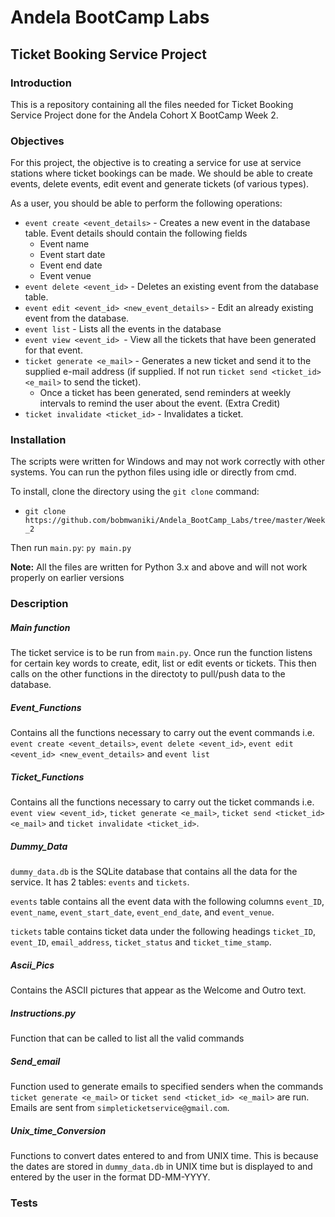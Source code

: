 # Andela BootCamp Labs
## Ticket Booking Service Project


### Introduction

This is a repository containing all the files needed for Ticket Booking Service Project done for the Andela Cohort X BootCamp Week 2. 

### Objectives
For this project, the objective is to creating a service for use at service stations where ticket bookings can be made. We should be able to create events, delete events, edit event and generate tickets (of various types).

As a user, you should be able to perform the following operations:
* `event create <event_details>` - Creates a new event in the database table. Event details should contain the following fields
  * Event name
  * Event start date
  * Event end date
  * Event venue
* `event delete <event_id>` - Deletes an existing event from the database table.
* `event edit <event_id> <new_event_details>` - Edit an already existing event from the database.
* `event list` - Lists all the events in the database
* `event view <event_id> `- View all the tickets that have been generated for that event.
* `ticket generate <e_mail>` - Generates a new ticket and send it to the supplied e-mail address (if supplied. If not run `ticket send <ticket_id> <e_mail>` to send the ticket).
  * Once a ticket has been generated, send reminders at weekly intervals to remind the user about the event. (Extra Credit)
* `ticket invalidate <ticket_id>` - Invalidates a ticket.



### Installation

The scripts were written for Windows and may not work correctly with other systems. 
You can run the python files using idle or directly from cmd. 

To install, clone the directory using the `git clone` command: 
- `git clone https://github.com/bobmwaniki/Andela_BootCamp_Labs/tree/master/Week_2`

Then run `main.py`: `py main.py`

**Note:** All the files are written for Python 3.x and above and will not work properly on earlier versions

### Description
##### Main function
The ticket service is to be run from `main.py`. Once run the function listens for certain key words to create, edit, list or edit events or tickets. This then calls on the other functions in the directoty to pull/push data to the database.

##### Event_Functions
Contains all the functions necessary to carry out the event commands i.e. `event create <event_details>`,  `event delete <event_id>`, `event edit <event_id> <new_event_details>` and `event list` 

##### Ticket_Functions
Contains all the functions necessary to carry out the ticket commands i.e. `event view <event_id>`, `ticket generate <e_mail>`, `ticket send <ticket_id> <e_mail>` and `ticket invalidate <ticket_id>`.

##### Dummy_Data
`dummy_data.db` is the SQLite database that contains all the data for the service. It has 2 tables: `events` and `tickets`. 

`events` table contains all the event data with the following columns `event_ID`, `event_name`, `event_start_date`, `event_end_date`, and `event_venue`.

`tickets` table contains ticket data under the following headings `ticket_ID`, `event_ID`, `email_address`, `ticket_status` and `ticket_time_stamp`.

##### Ascii_Pics
Contains the ASCII pictures that appear as the Welcome and Outro text.

##### Instructions.py
Function that can be called to list all the valid commands

##### Send_email
Function used to generate emails to specified senders when the commands  `ticket generate <e_mail>` or `ticket send <ticket_id> <e_mail>` are run. Emails are sent from `simpleticketservice@gmail.com`.

##### Unix_time_Conversion
Functions to convert dates entered to and from UNIX time. This is because the dates are stored in `dummy_data.db` in UNIX time but is displayed to and entered by the user in the format DD-MM-YYYY.





### Tests 






